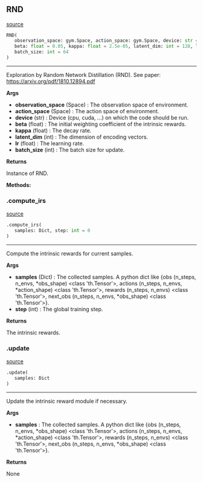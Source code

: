 #


## RND
[source](https://github.com/RLE-Foundation/rllte/blob/main/rllte/xplore/reward/rnd.py/#L61)
```python 
RND(
   observation_space: gym.Space, action_space: gym.Space, device: str = 'cpu',
   beta: float = 0.05, kappa: float = 2.5e-05, latent_dim: int = 128, lr: float = 0.001,
   batch_size: int = 64
)
```


---
Exploration by Random Network Distillation (RND).
See paper: https://arxiv.org/pdf/1810.12894.pdf


**Args**

* **observation_space** (Space) : The observation space of environment. 
* **action_space** (Space) : The action space of environment.
* **device** (str) : Device (cpu, cuda, ...) on which the code should be run.
* **beta** (float) : The initial weighting coefficient of the intrinsic rewards.
* **kappa** (float) : The decay rate.
* **latent_dim** (int) : The dimension of encoding vectors.
* **lr** (float) : The learning rate.
* **batch_size** (int) : The batch size for update.


**Returns**

Instance of RND.


**Methods:**


### .compute_irs
[source](https://github.com/RLE-Foundation/rllte/blob/main/rllte/xplore/reward/rnd.py/#L110)
```python
.compute_irs(
   samples: Dict, step: int = 0
)
```

---
Compute the intrinsic rewards for current samples.


**Args**

* **samples** (Dict) : The collected samples. A python dict like
    {obs (n_steps, n_envs, *obs_shape) <class 'th.Tensor'>,
    actions (n_steps, n_envs, *action_shape) <class 'th.Tensor'>,
    rewards (n_steps, n_envs) <class 'th.Tensor'>,
    next_obs (n_steps, n_envs, *obs_shape) <class 'th.Tensor'>}.
* **step** (int) : The global training step.


**Returns**

The intrinsic rewards.

### .update
[source](https://github.com/RLE-Foundation/rllte/blob/main/rllte/xplore/reward/rnd.py/#L145)
```python
.update(
   samples: Dict
)
```

---
Update the intrinsic reward module if necessary.


**Args**

* **samples**  : The collected samples. A python dict like
    {obs (n_steps, n_envs, *obs_shape) <class 'th.Tensor'>,
    actions (n_steps, n_envs, *action_shape) <class 'th.Tensor'>,
    rewards (n_steps, n_envs) <class 'th.Tensor'>,
    next_obs (n_steps, n_envs, *obs_shape) <class 'th.Tensor'>}.


**Returns**

None
